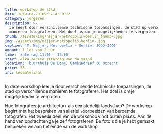 ```yaml
---
title: workshop de stad
date: 2019-04-23T09:37:43.827Z
category: jongeren
description: >-
  Je leert door verschillende technische toepassingen, de stad op verschillende
  manieren fotograferen. Het doel is om je mogelijkheden te vergroten.
thumb: /assets/img/najjar-netropolis-berlin_thumb-.jpg
img: /assets/img/najjar-netropolis-berlin-.jpg
caption: 'M. Najjar, Netropolis - Berlin. 2003-2009'
amount: 1 les van 2 uur
time: 'zaterdag 11:00 - 13:00'
start: elke eerste zaterdag van de maand
location: 'buurthuis De Boog, Gambiadreef 60 Utrecht'
price: 35.-
inc: lesmateriaal
---
```


In deze workshop leer je door verschillende technische toepassingen, de stad op verschillende manieren te fotograferen. Het doel is om je mogelijkheden te vergroten.

Hoe fotografeer je architectuur als een stedelijk landschap? 
De workshop begint met het bespreken van allerlei voorbeelden van beroemde fotografen. Het tweede deel van de workshop vindt buiten plaats. Aan de hand van opdrachten ga je zelf fotograferen. De foto's die je hebt gemaakt bespreken we aan het einde van de workshop.
